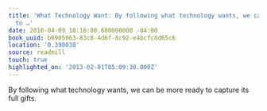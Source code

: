 ```yaml
---
title: 'What Technology Want: By following what technology wants, we can be more ready
  to …'
date: 2016-04-09 18:16:00.600000000 -04:00
book_uuid: b6905063-83c8-4d6f-8c92-e4bcfc8d65c6
location: '0.398038'
source: readmill
touch: true
highlighted_on: '2013-02-01T05:09:30.000Z'
---
```


By following what technology wants, we can be more ready to capture its full gifts.